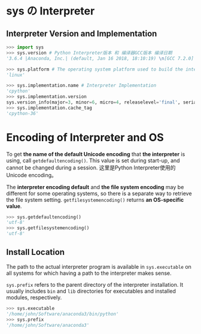 # sys の Interpreter

## Interpreter Version and Implementation

```python
>>> import sys
>>> sys.version # Python Interpreter版本 和 编译器GCC版本 编译日期
'3.6.4 |Anaconda, Inc.| (default, Jan 16 2018, 18:10:19) \n[GCC 7.2.0]'

>>> sys.platform # The operating system platform used to build the interpreter
'linux'

>>> sys.implementation.name # Interpreter Implementation
'cpython'
>>> sys.implementation.version
sys.version_info(major=3, minor=6, micro=4, releaselevel='final', serial=0)
>>> sys.implementation.cache_tag
'cpython-36'
```

# Encoding of Interpreter and OS

To get **the name of the default Unicode encoding** that **the interpreter** is using, call `getdefaultencoding()`. This value is set during start-up, and cannot be changed during a session. 这里是Python Interpreter使用的Unicode encoding。

The **interpreter encoding default** and **the file system encoding** may be different for some operating systems, so there is a separate way to retrieve the file system setting. `getfilesystemencoding()` returns **an OS-specific value**.

```python
>>> sys.getdefaultencoding()
'utf-8'
>>> sys.getfilesystemencoding()
'utf-8'
```

## Install Location

The path to the actual interpreter program is available in `sys.executable` on all systems for which having a path to the interpreter makes sense.

`sys.prefix` refers to the parent directory of the interpreter installation. It usually
includes `bin` and `lib` directories for executables and installed modules, respectively.

```python
>>> sys.executable
'/home/john/Software/anaconda3/bin/python'
>>> sys.prefix
'/home/john/Software/anaconda3'
```

